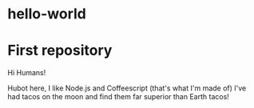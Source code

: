 # hello-world
First repository
==============

Hi Humans!

Hubot here, I like Node.js and Coffeescript (that's what I'm made of)
I've had tacos on the moon and find them far superior than Earth tacos!
